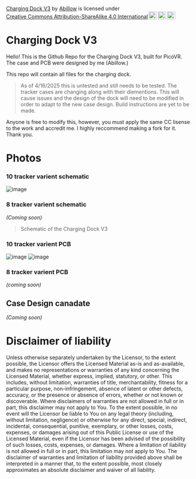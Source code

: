 <p xmlns:cc="http://creativecommons.org/ns#" xmlns:dct="http://purl.org/dc/terms/"><a property="dct:title" rel="cc:attributionURL" href="https://github.com/Abillow1/Charging-Dock-V3">Charging Dock V3</a> by <a rel="cc:attributionURL dct:creator" property="cc:attributionName" href="https://github.com/Abillow1">Abillow</a> is licensed under <a href="https://creativecommons.org/licenses/by-sa/4.0/?ref=chooser-v1" target="_blank" rel="license noopener noreferrer" style="display:inline-block;">Creative Commons Attribution-ShareAlike 4.0 International<img style="height:22px!important;margin-left:3px;vertical-align:text-bottom;" src="https://mirrors.creativecommons.org/presskit/icons/cc.svg?ref=chooser-v1" alt=""><img style="height:22px!important;margin-left:3px;vertical-align:text-bottom;" src="https://mirrors.creativecommons.org/presskit/icons/by.svg?ref=chooser-v1" alt=""><img style="height:22px!important;margin-left:3px;vertical-align:text-bottom;" src="https://mirrors.creativecommons.org/presskit/icons/sa.svg?ref=chooser-v1" alt=""></a></p>

# Charging Dock V3

Hello! This is the Github Repo for the Charging Dock V3, built for PicoVR. 
The case and PCB were designed by me (Abillow.)

This repo will contain all files for the charging dock.

> As of 4/16/2025 this is untested and still needs to be tested. The tracker cases are changing along with their diementions. This will cause issues and the design of the dock will need to be modified in order to adapt to the new case design.
> Build instructions are yet to be made.

Anyone is free to modify this, however, you must apply the same CC lisense to the work and accredit me. I highly reccommend making a fork for it. Thank you.

# Photos
### 10 tracker varient schematic
![image](https://github.com/user-attachments/assets/a9c13df8-7b1f-47a7-809a-13a054fb1310)


### 8 tracker varient schematic
*(Coming soon)*
> Schematic of the Charging Dock V3

### 10 tracker varient PCB
![image](https://github.com/user-attachments/assets/1d1e5dbd-5f4c-4f1a-a9aa-77f86e2e74b3)
![image](https://github.com/user-attachments/assets/dabb42e3-7cc7-411a-8066-d4e3ab0db035)

### 8 tracker varient PCB
*(coming soon)*



## Case Design canadate 

*(Coming soon)*


# Disclaimer of liability

Unless otherwise separately undertaken by the Licensor, to the extent possible, the Licensor offers the Licensed Material as-is and as-available, and makes no representations or warranties of any kind concerning the Licensed Material, whether express, implied, statutory, or other. This includes, without limitation, warranties of title, merchantability, fitness for a particular purpose, non-infringement, absence of latent or other defects, accuracy, or the presence or absence of errors, whether or not known or discoverable. Where disclaimers of warranties are not allowed in full or in part, this disclaimer may not apply to You. To the extent possible, in no event will the Licensor be liable to You on any legal theory (including, without limitation, negligence) or otherwise for any direct, special, indirect, incidental, consequential, punitive, exemplary, or other losses, costs, expenses, or damages arising out of this Public License or use of the Licensed Material, even if the Licensor has been advised of the possibility of such losses, costs, expenses, or damages. Where a limitation of liability is not allowed in full or in part, this limitation may not apply to You. The disclaimer of warranties and limitation of liability provided above shall be interpreted in a manner that, to the extent possible, most closely approximates an absolute disclaimer and waiver of all liability.
